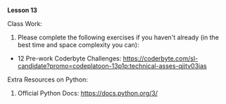 **Lesson 13**

Class Work:

1. Please complete the following exercises if you haven't already (in the best time and space complexity you can):

- 12 Pre-work Coderbyte Challenges: https://coderbyte.com/sl-candidate?promo=codeplatoon-13p1p:technical-asses-qjjtv03ias

Extra Resources on Python:

1. Official Python Docs: https://docs.python.org/3/


